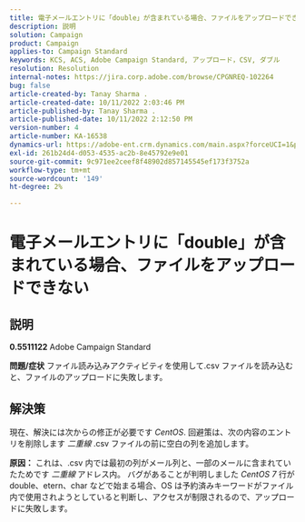 ```yaml
---
title: 電子メールエントリに「double」が含まれている場合、ファイルをアップロードできない
description: 説明
solution: Campaign
product: Campaign
applies-to: Campaign Standard
keywords: KCS, ACS, Adobe Campaign Standard, アップロード，CSV, ダブル
resolution: Resolution
internal-notes: https://jira.corp.adobe.com/browse/CPGNREQ-102264
bug: false
article-created-by: Tanay Sharma .
article-created-date: 10/11/2022 2:03:46 PM
article-published-by: Tanay Sharma .
article-published-date: 10/11/2022 2:12:50 PM
version-number: 4
article-number: KA-16538
dynamics-url: https://adobe-ent.crm.dynamics.com/main.aspx?forceUCI=1&pagetype=entityrecord&etn=knowledgearticle&id=323d0582-6d49-ed11-bba2-0022480868ff
exl-id: 261b24d4-d053-4535-ac2b-8e45792e9e01
source-git-commit: 9c971ee2ceef8f48902d857145545ef173f3752a
workflow-type: tm+mt
source-wordcount: '149'
ht-degree: 2%

---
```


# 電子メールエントリに「double」が含まれている場合、ファイルをアップロードできない

## 説明

<b>0.5511122</b>
Adobe Campaign Standard


<b>問題/症状</b>
ファイル読み込みアクティビティを使用して.csv ファイルを読み込むと、ファイルのアップロードに失敗します。


## 解決策


現在、解決には次からの修正が必要です *CentOS*. 回避策は、次の内容のエントリを削除します *二重線* .csv ファイルの前に空白の列を追加します。


<b>原因：</b>
これは、.csv 内では最初の列がメール列と、一部のメールに含まれていたためです *二重線* アドレス内。 バグがあることが判明しました *CentOS 7* 行が double、etern、char などで始まる場合、OS は予約済みキーワードがファイル内で使用されようとしていると判断し、アクセスが制限されるので、アップロードに失敗します。
